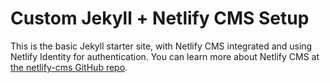 # Custom Jekyll + Netlify CMS Setup

This is the basic Jekyll starter site, with Netlify CMS integrated and using Netlify Identity for
authentication. You can learn more about Netlify CMS at [the netlify-cms GitHub
repo](https://github.com/netlify/netlify-cms). 
